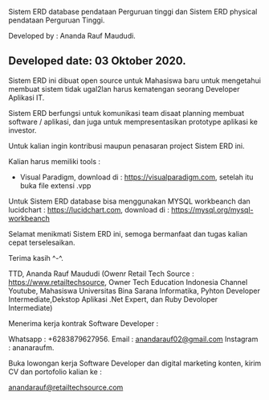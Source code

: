 Sistem ERD database pendataan Perguruan tinggi dan Sistem ERD physical pendataan Perguruan Tinggi.

Developed by : Ananda Rauf Maududi.

Developed date: 03 Oktober 2020.
--------------------------------------------------------------------------------------------------------------------------

Sistem ERD ini dibuat open source untuk Mahasiswa baru untuk mengetahui membuat sistem tidak ugal2lan harus kematengan seorang Developer Aplikasi IT.

Sistem ERD berfungsi untuk komunikasi team disaat planning membuat software / aplikasi, dan juga untuk mempresentasikan prototype aplikasi ke investor.

Untuk kalian ingin kontribusi maupun penasaran project Sistem ERD ini.

Kalian harus memiliki tools : 

- Visual Paradigm, download di : https://visualparadigm.com, setelah itu buka file extensi .vpp

Untuk Sistem ERD database bisa menggunakan MYSQL workbeanch dan lucidchart : https://lucidchart.com, download di : https://mysql.org/mysql-workbeanch

Selamat menikmati Sistem ERD ini, semoga bermanfaat dan tugas kalian cepat terselesaikan.

Terima kasih ^-^.

TTD,
Ananda Rauf Maududi (Owenr Retail Tech Source : https://www.retailtechsource, Owner Tech Education Indonesia Channel Youtube, Mahasiswa Universitas Bina Sarana Informatika, Pyhton Developer Intermediate,Dekstop Aplikasi .Net Expert, dan Ruby Devoloper Intermediate)

Menerima kerja kontrak Software Developer : 

Whatsapp : +6283879627956.
Email : anandarauf02@gmail.com
Instagram : ananaraufm.

Buka lowongan kerja Software Developer dan digital marketing konten, kirim CV dan portofolio kalian ke :

anandarauf@retailtechsource.com

 